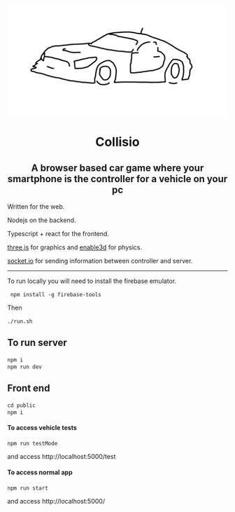 <div style="text-align:center">
    <img src="./public/src/images/caroutline.png" />
    <h1>Collisio</h1>
    <h2>A browser based car game where your smartphone is the controller for a vehicle on your pc</h2>
</div>

Written for the web.

Nodejs on the backend.

Typescript + react for the frontend.

<a href="https://threejs.org/">three.js</a> for graphics and <a href="https://enable3d.io/">enable3d</a> for physics.

<a href="https://socket.io/">socket.io</a> for sending information between controller and server.

<hr>

To run locally you will need to install the firebase emulator.

```
 npm install -g firebase-tools
```

Then

```
./run.sh
```


## To run server

```
npm i
npm run dev
```



## Front end
```
cd public
npm i
```

#### To access vehicle tests
```
npm run testMode
```
and access http://localhost:5000/test

#### To access normal app
```
npm run start
```
and access http://localhost:5000/


